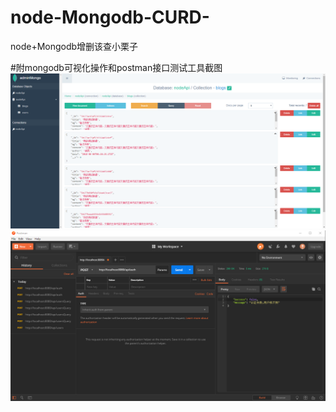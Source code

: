 # node-Mongodb-CURD-
node+Mongodb增删该查小栗子

#附mongodb可视化操作和postman接口测试工具截图
![image](https://github.com/sky-xsk/node-Mongodb-CURD-/blob/master/img/1.jpg)   
![image](https://github.com/sky-xsk/node-Mongodb-CURD-/blob/master/img/2.jpg)